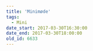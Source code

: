 ```yaml
---
title: 'Minimøde'
tags:
  - Mini
date_start: 2017-03-30T16:30:00
date_end: 2017-03-30T18:00:00
old_id: 6633
---
```

